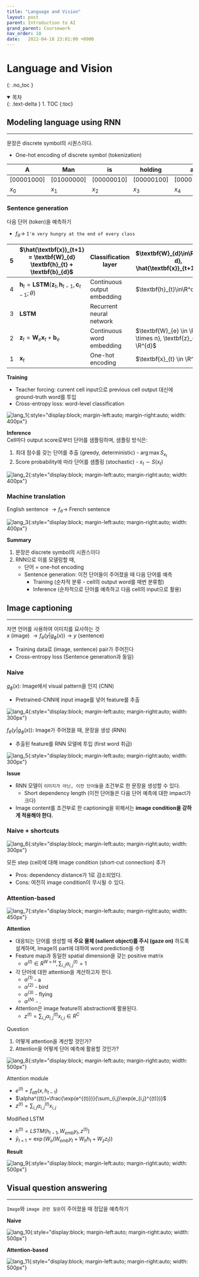 ```yaml
---
title: "Language and Vision"
layout: post
parent: Introduction to AI
grand_parent: Coursework
nav_order: 10
date:   2022-04-18 23:01:00 +0900
---
```

# Language and Vision
{: .no_toc }

<details open markdown="block">
  <summary>
    목차
  </summary>
  {: .text-delta }
1. TOC
{:toc}
</details>

## Modeling language using RNN
---
문장은 discrete symbol의 시퀀스이다.
- One-hot encoding of discrete symbol (tokenization)

|A|Man|is|holding|a|bat|
|---|---|---|---|---|---|
|[00001000]|[01000000]|[00000010]|[00000100]|[00001000]|[10000000]|
|$x_0$|$x_1$|$x_2$|$x_3$|$x_4$|$x_5$|

### Sentence generation
다음 단어 (token)을 예측하기
- $f_{\theta} \rightarrow$ `I'm very hungry at the end of every class`

|5|$\hat{\textbf{x}}_{t+1} = \textbf{W}_{d} \textbf{h}_{t} + \textbf{b}_{d}$|Classification layer|$\textbf{W}_{d}\in\R^{n\times d}, \hat{\textbf{x}}_{t+1}\in\R^n$|
|---|---|---|---|
|4|$\textbf{h}_t = \textbf{LSTM}(\textbf{z}_{t}, \textbf{h}_{t-1}, \textbf{c}_{t-1};\theta)$|Continuous output embedding|$\textbf{h}_{t}\in\R^d$|
|3|$\textbf{LSTM}$|Recurrent neural network||
|2|$\textbf{z}_{t} = \textbf{W}_{e} \textbf{x}_{t} + \textbf{b}_{e}$|Continuous word embedding|$\textbf{W}_{e} \in \R^{d \times n}, \textbf{z}_{t} \in \R^{d}$|
|1|$\textbf{x}_{t}$|One-hot encoding|$\textbf{x}_{t} \in \R^{n}$|

**Training**
- Teacher forcing: current cell input으로 previous cell output 대신에 ground-truth word를 투입
- Cross-entropy loss: word-level classification

![lang_1](../../../assets/images/2022-04-18-image-1.png){:style="display:block; margin-left:auto; margin-right:auto; width: 400px"}

**Inference** <br> 
Cell마다 output score로부터 단어를 샘플링하며, 샘플링 방식은:
1. 최대 점수를 갖는 단어를 추출 (greedy, deterministic) - $\arg\max{S_{x_t}}$ 
2. Score probability에 따라 단어를 샘플링 (stochastic) - $x_t \sim S(x_t)$

![lang_2](../../../assets/images/2022-04-18-image-2.png){:style="display:block; margin-left:auto; margin-right:auto; width: 400px"}

### Machine translation
English sentence $\rightarrow f_{\theta} \rightarrow$ French sentence

![lang_3](../../../assets/images/2022-04-18-image-3.png){:style="display:block; margin-left:auto; margin-right:auto; width: 400px"}

**Summary**
1. 문장은 discrete symbol의 시퀀스이다
2. RNN으로 이를 모델링할 때,
    - 단어 = one-hot encoding
    - Sentence generation: 이전 단어들이 주어졌을 때 다음 단어를 예측
        - Training (순차적 분류 - cell의 output word를 매번 분류함)
        - Inference (순차적으로 단어를 예측하고 다음 cell의 input으로 활용)

## Image captioning
---
자연 언어를 사용하여 이미지를 묘사하는 것 <br>
$x$ (image) $\rightarrow f_{\theta}(y\vert g_{\phi}(x)) \rightarrow y$ (sentence)
- Training data로 (image, sentence) pair가 주어진다
- Cross-entropy loss (Sentence generation과 동일)

### Naive
$g_{\phi}(x)$: Image에서 visual pattern을 인지 (CNN)
- Pretrained-CNN에 input image를 넣어 feature를 추출

![lang_4](../../../assets/images/2022-04-18-image-4.png){:style="display:block; margin-left:auto; margin-right:auto; width: 300px"}

$f_{\theta}(y\vert g_{\phi}(x))$: Image가 주어졌을 때, 문장을 생성 (RNN)
- 추출된 feature를 RNN 모델에 투입 (first word 취급)

![lang_5](../../../assets/images/2022-04-18-image-5.png){:style="display:block; margin-left:auto; margin-right:auto; width: 300px"}

**Issue**
- RNN 모델이 `이미지가 아닌, 이전 단어들`을 조건부로 한 문장을 생성할 수 있다.
    - Short dependency length (이전 단어들은 다음 단어 예측에 대한 impact가 크다)
- Image content를 조건부로 한 captioning을 위해서는 **image condition을 강하게 적용해야 한다.**

### Naive + shortcuts

![lang_6](../../../assets/images/2022-04-18-image-6.png){:style="display:block; margin-left:auto; margin-right:auto; width: 300px"}

모든 step (cell)에 대해 image condition (short-cut connection) 추가
- Pros: dependency distance가 1로 감소되었다.
- Cons: 여전히 image condition이 무시될 수 있다.

### Attention-based

![lang_7](../../../assets/images/2022-04-18-image-7.png){:style="display:block; margin-left:auto; margin-right:auto; width: 450px"}

**Attention**
- 대응되는 단어를 생성할 때 **주요 물체 (salient object)를 주시 (gaze on)** 하도록 설계하며, Image의 part에 대하여 word prediction을 수행
- Feature map과 동일한 spatial dimension을 갖는 positive matrix
    - $\alpha^{(t)}\in R^{W\times H}, \sum_{i,j}\alpha_{i,j}^{(t)}=1$
- 각 단어에 대한 attention을 계산하고자 한다.
    - $\alpha^{(1)}$ - a
    - $\alpha^{(2)}$ - bird
    - $\alpha^{(3)}$ - flying
    - $\alpha^{(N)}$ - .
- Attention은 image feature의 abstraction에 활용된다.
    - $z^{(t)}=\sum_{i,j}\alpha_{i,j}^{(t)}x_{i,j}\in R^{C}$

Question
1. 어떻게 attention을 계산할 것인가?
2. Attention을 어떻게 단어 예측에 활용할 것인가?

![lang_8](../../../assets/images/2022-04-18-image-8.png){:style="display:block; margin-left:auto; margin-right:auto; width: 500px"}

Attention module
- $e^{(t)}=f_{att}(x, h_{t-1})$
- $\alpha^{(t)}=\frac{\exp(e^{(t)})}{\sum_{i,j}\exp(e_{i,j}^{(t)})}$
- $z^{(t)}=\sum_{i,j}\alpha_{i,j}^{(t)}x_{i,j}$

Modified LSTM
- $h^{(t)}=LSTM(h_{t-1}, W_{emb} y_{t}, z^{(t)})$
- $\hat{y}_{t+1}=\exp{(W_{o}(W_{emb}y_{t}+W_{h}h_{t}+W_{z}z_{t}))}$

**Result**

![lang_9](../../../assets/images/2022-04-18-image-9.png){:style="display:block; margin-left:auto; margin-right:auto; width: 500px"}

## Visual question answering
---
`Image`와 `image 관련 질문`이 주어졌을 때 정답을 예측하기

**Naive**

![lang_10](../../../assets/images/2022-04-18-image-10.png){:style="display:block; margin-left:auto; margin-right:auto; width: 500px"}

**Attention-based**

![lang_11](../../../assets/images/2022-04-18-image-11.png){:style="display:block; margin-left:auto; margin-right:auto; width: 500px"}
